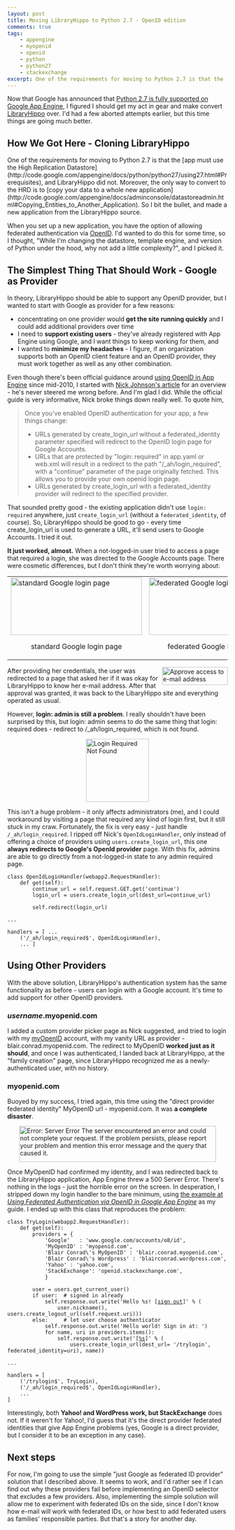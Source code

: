 ```yaml
---
layout: post
title: Moving LibraryHippo to Python 2.7 - OpenID edition
comments: true
tags: 
    - appengine
    - myopenid
    - openid
    - python
    - python27
    - stackexchange
excerpt: One of the requirements for moving to Python 2.7 is that the [app must use the High Replication Datastore](http://code.google.com/appengine/docs/python/python27/using27.html#Prerequisites), and LibraryHippo did not. Moreover, the only way to convert to the HRD is to [copy your data to a whole new application](http://code.google.com/appengine/docs/adminconsole/datastoreadmin.html#Copying_Entities_to_Another_Application). So I bit the bullet, and made a new application from the LibraryHippo source.
---
```


<p>Now that Google has announced that <a title="Announcing the General Availability of the Python 2.7 Runtime for App Engine" href="http://googleappengine.blogspot.com/2012/02/announcing-general-availability-of.html">Python 2.7 is fully supported on Google App Engine</a>, I figured I should get my act in gear and make convert <a href="http://www.libraryhippo.com">LibraryHippo</a> over. I'd had a few aborted attempts earlier, but this time things are going much better.</p>

<h2>How We Got Here - Cloning LibraryHippo</h2>
One of the requirements for moving to Python 2.7 is that the [app must use the High Replication Datastore](http://code.google.com/appengine/docs/python/python27/using27.html#Prerequisites), and LibraryHippo did not. Moreover, the only way to convert to the HRD is to [copy your data to a whole new application](http://code.google.com/appengine/docs/adminconsole/datastoreadmin.html#Copying_Entities_to_Another_Application). So I bit the bullet, and made a new application from the LibraryHippo source.

<p>When you set up a new application, you have the option of allowing federated authentication via <a href="http://openid.net/">OpenID</a>. I'd wanted to do this for some time, so I thought, "While I'm changing the datastore, template engine, and version of Python under the hood, why not add a little complexity?", and I picked it.</p>

<h2>The Simplest Thing That Should Work - Google as Provider</h2>
In theory, LibraryHippo should be able to support any OpenID provider, but I wanted to start with Google as provider for a few reasons:
<ul>
<li>concentrating on one provider would <b>get the site running quickly</b> and I could add additional providers over time</li>
<li>I need to <b>support existing users</b> - they've already registered with App Engine using Google, and I want things to keep working for them, and</li>
<li>I wanted to <b>minimize my headaches</b> - I figure, if an organization supports both an OpenID client feature and an OpenID provider, they must work together as well as any other combination.</li>
</ul>

Even though there's been official guidance around <a href="http://code.google.com/appengine/articles/openid.html">using OpenID in App Engine</a> since mid-2010, I started with <a href="http://blog.notdot.net/2010/05/Using-OpenID-authentication-on-App-Engine">Nick Johnson's article</a> for an overview - he's never steered me wrong before. And I'm glad I did. While the official guide is very informative, Nick broke things down really well. To quote him,

<blockquote>Once you've enabled OpenID authentication for your app, a few things change:
<ul>
  <li>URLs generated by create_login_url without a federated_identity parameter specified will redirect to the OpenID login page for Google Accounts.</li>
  <li>URLs that are protected by "login: required" in app.yaml or web.xml will result in a redirect to the path "/_ah/login_required", with a "continue" parameter of the page originally fetched. This allows you to provide your own openid login page.</li>
  <li>URLs generated by create_login_url with a federated_identity provider will redirect to the specified provider.</li>
</ul>
</blockquote>

<p>That sounded pretty good - the existing application didn't use <code>login: required</code> anywhere, just <code>create_login_url</code> (without a <code>federated_identity</code>, of course).
So, LibraryHippo should be good to go - every time create_login_url is used to generate a URL, it'll send users to Google Accounts. I tried it out.</p>
<p><b>It just worked, almost.</b> When a not-logged-in user tried to access a page that required a login, she was directed to the Google Accounts page. There were cosmetic differences, but I don't think they're worth worrying about:</p>
<table style="margin-left:auto;margin-right:auto;">
<tr>

<td><a href="{{ site.image_dir }}/standard_google_login-trimmed.png"><img src="{{ site.image_dir }}/standard_google_login-trimmed.png?w=300" alt="standard Google login page" title="standard Google login page" width="300" height="131" /></a><p style="text-align:center;">standard Google login page</p></td>
<td><a href="{{ site.image_dir }}/federated_google_login-trimmed.png"><img src="{{ site.image_dir }}/federated_google_login-trimmed.png?w=300" alt="federated Google login page" title="federated Google login page" width="300" height="131" /></a><p style="text-align:center;">federated Google login page</p></td>
</tr>
</table>

<a href="{{ site.image_dir }}/let_libraryhippo_see_email_address.png"><img align="right" src="{{ site.image_dir }}/let_libraryhippo_see_email_address.png?w=150" alt="Approve access to e-mail address" title="Approve access to e-mail address" width="150" height="41" /></a>

After providing her credentials, the user was redirected to a page that asked her if it was okay for LibraryHippo to know her e-mail address. After that approval was granted, it was back to the LibaryHippo site and everything operated as usual.

<p>However, <b>login: admin is still a problem</b>. I really shouldn't have been surprised by this, but login: admin seems to do the same thing that login: required does - redirect to /_ah/login_required, which is not found.</p>
<a href="{{ site.image_dir }}/login_required_without_handler-trimmed.png"><img style="display:block;margin-left:auto;margin-right:auto;" src="{{ site.image_dir }}/login_required_without_handler-trimmed.png?w=144" alt="Login Required Not Found" title="Login Required Not Found" width="144"></a>
<p>This isn't a huge problem - it only affects administrators (me), and I could workaround by visiting a page that required any kind of login first, but it still stuck in my craw.
Fortunately, the fix is very easy - just handle <code>/_ah/login_required</code>. I ripped off Nick's <code>OpenIdLoginHandler</code>, only instead of offering a choice of providers using <code>users.create_login_url</code>, this one <b>always redirects to Google's OpenId provider</b> page. With this fix, admins are able to go directly from a not-logged-in state to any admin required page.</p>

<pre><code class="python">class OpenIdLoginHandler(webapp2.RequestHandler):
    def get(self):
        continue_url = self.request.GET.get('continue')
        login_url = users.create_login_url(dest_url=continue_url)

        self.redirect(login_url)        

...

handlers = [ ...
    ('/_ah/login_required$', OpenIdLoginHandler),
    ... ]</code></pre>

<h2>Using Other Providers</h2>
<p>With the above solution, LibraryHippo's authentication system has the same functionality as before - users can login with a Google account. It's time to add support for other OpenID providers.</p>
<h3><i>username</i>.myopenid.com</h3>
<p>I added a custom provider picker page as Nick suggested, and tried to login with my <a href="https://www.myopenid.com/">myOpenID</a> account, with my vanity URL as provider - blair.conrad.myopenid.com. The redirect to MyOpenID <b>worked just as it should</b>, and once I was authenticated, I landed back at LibraryHippo, at the "family creation" page, since LibraryHippo recognized me as a newly-authenticated user, with no history.</p>

<h3>myopenid.com</h3>
<p>Buoyed by my success, I tried again, this time using the "direct provider federated identity"  MyOpenID url - myopenid.com. It was <b>a complete disaster</b>.</p> 
<a href="{{ site.image_dir }}/server_error_myopenid-trimmed.png"><img style="display:block;margin-left:auto;margin-right:auto;" src="{{ site.image_dir }}/server_error_myopenid-trimmed.png?w=300" alt="Error: Server Error  The server encountered an error and could not complete your request. If the problem persists, please report your problem and mention this error message and the query that caused it." title="Server Error logging in with myopenid.com" width="450" height="82" /></a>
<p>Once MyOpenID had confirmed my identity, and I was redirected back to the LibraryHippo application, App Engine threw a 500 Server Error. There's nothing in the logs - just the horrible error on the screen. In desperation, I stripped down my login handler to the bare minimum, using  <a href="http://code.google.com/appengine/articles/openid.html#ex">the example at <i>Using Federated Authentication via OpenID in Google App Engine</i></a> as my guide. I ended up with this class that reproduces the problem:</p>

<pre><code class="python">class TryLogin(webapp2.RequestHandler):
    def get(self):
        providers = {
            'Google'   : 'www.google.com/accounts/o8/id',
            'MyOpenID' : 'myopenid.com',
            'Blair Conrad\'s MyOpenID' : 'blair.conrad.myopenid.com',
            'Blair Conrad\'s Wordpress' : 'blairconrad.wordpress.com',
            'Yahoo' : 'yahoo.com',
            'StackExchange': 'openid.stackexchange.com',
            }
        
        user = users.get_current_user()
        if user:  # signed in already
            self.response.out.write('Hello <em>%s</em>! [<a href="%s">sign out</a>]' % (
                user.nickname(), users.create_logout_url(self.request.uri)))
        else:     # let user choose authenticator
            self.response.out.write('Hello world! Sign in at: ')
            for name, uri in providers.items():
                self.response.out.write('[<a href="%s">%s</a>]' % (
                    users.create_login_url(dest_url= '/trylogin', federated_identity=uri), name))

...

handlers = [
    ('/trylogin$', TryLogin),
    ('/_ah/login_required$', OpenIdLoginHandler),
    ...
]</code></pre>

Interestingly, both <b>Yahoo! and WordPress work, but StackExchange</b> does not. If it weren't for Yahoo!, I'd guess that it's the direct provider federated identities that give App Engine problems (yes, Google is a direct provider, but I consider it to be an exception in any case).

<h2>Next steps</h2>
<p>For now, I'm going to use the simple "just Google as federated ID provider" solution that I described above. It seems to work, and I'd rather see if I can find out why these providers fail before implementing an OpenID selector that excludes a few providers. Also, implementing the simple solution will allow me to experiment with federated IDs on the side, since I don't know how e-mail will work with federated IDs, or how best to add federated users as families' responsible parties. But that's a story for another day.</p>
